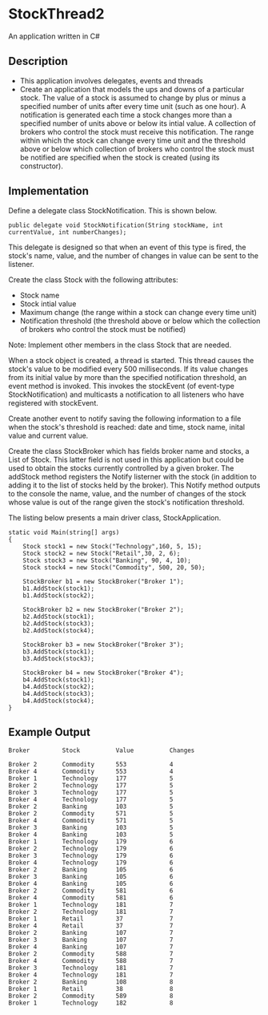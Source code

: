 # StockThread2
An application written in C#

## Description
- This application involves delegates, events and threads
- Create an application that models the ups and downs of a particular stock. The value of a stock is assumed to change by plus or minus a specified number of units after every time unit (such as one hour). A notification is generated each time a stock changes more than a specified number of units above or below its intial value. A collection of brokers who control the stock must receive this notification. The range within which the stock can change every time unit and the threshold above or below which collection of brokers who control the stock must be notified are specified when the stock is created (using its constructor).

## Implementation
Define a delegate class StockNotification. This is shown below.

```code
public delegate void StockNotification(String stockName, int currentValue, int numberChanges);
```

This delegate is designed so that when an event of this type is fired, the stock's name, value, and the number of changes in value can be sent to the listener.


Create the class Stock with the following attributes:
- Stock name
- Stock intial value
- Maximum change (the range within a stock can change every time unit)
- Notification threshold (the threshold above or below  which the collection of brokers who control the stock must be notified)

Note: Implement other members in the class Stock that are needed.

When a stock object is created, a thread is started. This thread causes the stock's value to be modified every 500 milliseconds. If its value changes from its initial value by more than the specified notification threshold, an event method is invoked. This invokes the stockEvent (of event-type StockNotification) and multicasts a  notification to all listeners who have registered with stockEvent.

Create another event to notify saving the following information to a file when the stock's threshold is reached: date and time, stock name, inital value and current value.

Create the class StockBroker which has fields broker name and stocks, a List of Stock. This latter field is not used in this application but could be used to obtain the stocks currently controlled by a given broker. The addStock method registers the Notify listerner with the stock (in addition to adding it to the list of stocks held by the broker). This Notify method outputs to the console the name, value, and the number of changes of the stock whose value is out of the range given the stock's notification threshold.

The listing below presents a main driver class, StockApplication.

```mainclass
static void Main(string[] args)
{
    Stock stock1 = new Stock("Technology",160, 5, 15);
    Stock stock2 = new Stock("Retail",30, 2, 6);
    Stock stock3 = new Stock("Banking", 90, 4, 10);
    Stock stock4 = new Stock("Commodity", 500, 20, 50);

    StockBroker b1 = new StockBroker("Broker 1");
    b1.AddStock(stock1);
    b1.AddStock(stock2);

    StockBroker b2 = new StockBroker("Broker 2");
    b2.AddStock(stock1);
    b2.AddStock(stock3);
    b2.AddStock(stock4);

    StockBroker b3 = new StockBroker("Broker 3");
    b3.AddStock(stock1);
    b3.AddStock(stock3);

    StockBroker b4 = new StockBroker("Broker 4");
    b4.AddStock(stock1);
    b4.AddStock(stock2);
    b4.AddStock(stock3);
    b4.AddStock(stock4);
}
```

## Example Output
```output
Broker         Stock          Value          Changes

Broker 2       Commodity      553            4
Broker 4       Commodity      553            4
Broker 1       Technology     177            5
Broker 2       Technology     177            5
Broker 3       Technology     177            5
Broker 4       Technology     177            5
Broker 2       Banking        103            5
Broker 2       Commodity      571            5
Broker 4       Commodity      571            5
Broker 3       Banking        103            5
Broker 4       Banking        103            5
Broker 1       Technology     179            6
Broker 2       Technology     179            6
Broker 3       Technology     179            6
Broker 4       Technology     179            6
Broker 2       Banking        105            6
Broker 3       Banking        105            6
Broker 4       Banking        105            6
Broker 2       Commodity      581            6
Broker 4       Commodity      581            6
Broker 1       Technology     181            7
Broker 2       Technology     181            7
Broker 1       Retail         37             7
Broker 4       Retail         37             7
Broker 2       Banking        107            7
Broker 3       Banking        107            7
Broker 4       Banking        107            7
Broker 2       Commodity      588            7
Broker 4       Commodity      588            7
Broker 3       Technology     181            7
Broker 4       Technology     181            7
Broker 2       Banking        108            8
Broker 1       Retail         38             8
Broker 2       Commodity      589            8
Broker 1       Technology     182            8
```
